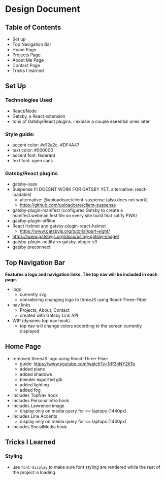 # Design Document 

## Table of Contents
- Set up
- Top Navigation Bar
- Home Page
- Projects Page
- About Me Page
- Contact Page
- Tricks I learned

## Set Up
### Technologies Used
- React/Node
- Gatsby, a React extension
- tons of Gatsby/React plugins. I explain a couple eseential ones later.

### Style guide: 
- accent color: #d12a2c, #DF4A47
- text color: #000000
- accent font: federant
- text font: open sans

### Gatsby/React plugins
- gatsby-sass
- Suspense (!! DOESNT WORK FOR GATSBY YET, alternative: react-loadable)
    - alternative: @uploadcare/client-suspense (also does not work)
    - https://github.com/uploadcare/client-suspense 
- gatsby-plugin-manifest (configures Gatsby to create a manifest.webmanifest file on every site build that satify PWA)
- gastby-plugin-offline
- React Helmet and gatsby-plugin-react-helmet
    - https://www.gatsbyjs.org/tutorial/part-eight/ 
- https://www.gatsbyjs.org/docs/using-gatsby-image/
- gatsby-plugin-netlify vs gatsby-plugin-s3
- gatsby preconnect


## Top Navigation Bar
__Features a logo and navigation links. The top nav will be included in each page.__
* logo
    - currently svg
    - considering changing logo to threeJS using React-Three-Fiber
* nav links
    - Projects, About, Contact
    - created with Gatsby Link API
* WIP (dynamic top nav hook)
    - top nav will change colors according to the screen currently displayed

## Home Page
* removed threeJS logo using React-Three-Fiber
    - guide: https://www.youtube.com/watch?v=1rP3nNY2hTo 
    - added plane
    - added shadows
    - blender exported glb
    - added lighting
    - added fog
* includes TopNav hook
* includes PersonalIntro hook
* includes Lawrence image
    - display only on media query for <= laptops (1440px)
* includes Line Accents
    - display only on media query for <= laptops (1440px)
* includes SocialMedia hook



## Tricks I Learned
### Styling
* use `font-display` to make sure font styling are rendered while the rest of the project is loading.

### 